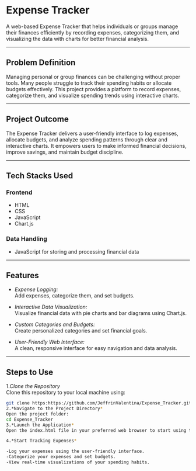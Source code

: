 # Expense Tracker  

A web-based Expense Tracker that helps individuals or groups manage their finances efficiently by recording expenses, categorizing them, and visualizing the data with charts for better financial analysis.

---

## Problem Definition  

Managing personal or group finances can be challenging without proper tools. Many people struggle to track their spending habits or allocate budgets effectively. This project provides a platform to record expenses, categorize them, and visualize spending trends using interactive charts.

---

## Project Outcome  

The Expense Tracker delivers a user-friendly interface to log expenses, allocate budgets, and analyze spending patterns through clear and interactive charts. It empowers users to make informed financial decisions, improve savings, and maintain budget discipline.

---

## Tech Stacks Used  

### Frontend  
- HTML  
- CSS  
- JavaScript  
- Chart.js  

### Data Handling  
- JavaScript for storing and processing financial data  

---

## Features  

- *Expense Logging:*  
  Add expenses, categorize them, and set budgets.  

- *Interactive Data Visualization:*  
  Visualize financial data with pie charts and bar diagrams using Chart.js.  

- *Custom Categories and Budgets:*  
  Create personalized categories and set financial goals.  

- *User-Friendly Web Interface:*  
  A clean, responsive interface for easy navigation and data analysis.  
 
---

## Steps to Use  


1.*Clone the Repository*  
   Clone this repository to your local machine using:  
   ```bash
   git clone https:https://github.com/JeffrinValentina/Expense_Tracker.git
2.*Navigate to the Project Directory*
Open the project folder:
cd Expense_Tracker
3.*Launch the Application*
Open the index.html file in your preferred web browser to start using the application.

4.*Start Tracking Expenses*

-Log your expenses using the user-friendly interface.
-Categorize your expenses and set budgets.
-View real-time visualizations of your spending habits.
